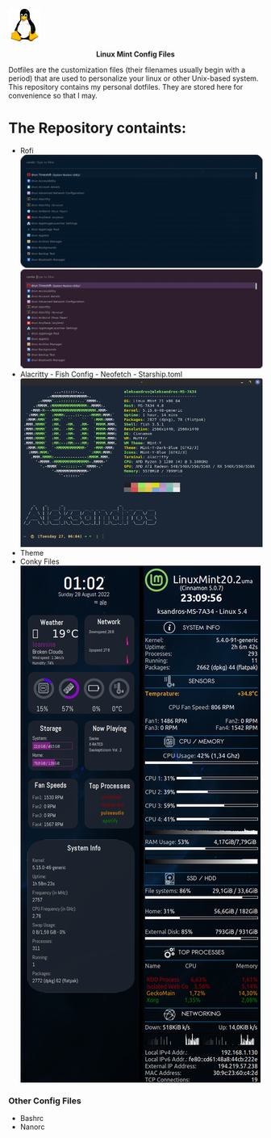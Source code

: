 ![Linux Icon](https://raw.githubusercontent.com/Nerrors/Linux-Config-Files/main/res/Linux%20Icon.png)
<p align="center">
<strong> Linux Mint Config Files </strong>
</p>

Dotfiles are the customization files (their filenames usually begin with a period) that are used to personalize your linux or other Unix-based system. This repository contains my personal dotfiles. They are stored here for convenience so that I may.

# The Repository containts:

- Rofi
![Rofi Blue](https://raw.githubusercontent.com/Nerrors/Linux-Config-Files/main/res/Rofi%20Blue.png)
![Rofi Purple](https://raw.githubusercontent.com/Nerrors/Linux-Config-Files/main/res/Rofi%20Purple.png)
- Alacritty - Fish Config - Neofetch - Starship.toml
![Alacritty - Neofetch - Starship](https://raw.githubusercontent.com/Nerrors/Linux-Config-Files/main/res/Alacritty%20-%20Neofetch%20-%20Starship.png)
- Theme
- Conky Files
![Conky](https://raw.githubusercontent.com/Nerrors/Linux-Config-Files/main/res/conky.png)

### Other Config Files

- Bashrc
- Nanorc
